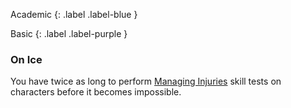 
Academic
{: .label .label-blue }

Basic
{: .label .label-purple }
### On Ice
You have twice as long to perform [Managing Injuries](Game/Core/Injury#Managing%20Injuries) skill tests on characters before it becomes impossible.